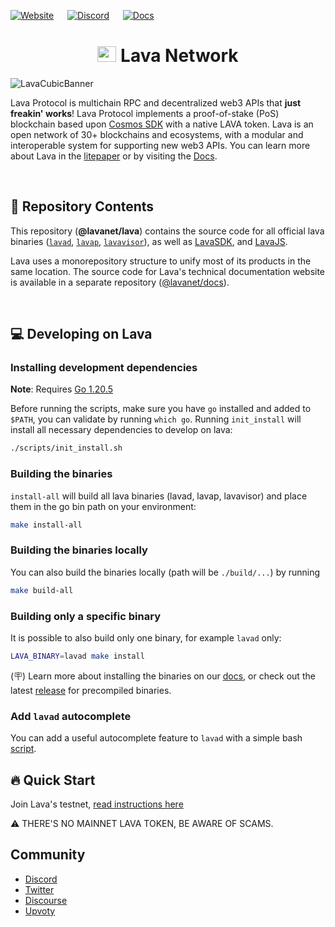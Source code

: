 <!--
parent:
  order: false
-->

[![Website](https://img.shields.io/badge/WEBSITE-https%3A%2F%2Fwww.lavanet.xyz-green?style=for-the-badge)](https://www.lavanet.xyz) &emsp;  [![Discord](https://img.shields.io/discord/963778337904427018?color=green&logo=discord&logoColor=white&style=for-the-badge)](https://discord.gg/EKzbc6bx) &emsp; [![Docs](https://img.shields.io/badge/DOCS-https%3A%2F%2Fdocs.lavanet.xyz-green?style=for-the-badge)](https://docs.lavanet.xyz) 

<div align="center">
  <h1> <img src="https://user-images.githubusercontent.com/2770565/223762290-44afc792-8ad4-4dbb-b2c2-532780d6c5de.png" alt="Logo" width="30" height="25"> Lava Network  </h1>
</div>

![LavaCubicBanner](https://github.com/lavanet/lava/assets/82295340/b902152e-0351-46d4-a82f-dd9ea40e3ecf)

Lava Protocol is multichain RPC and decentralized web3 APIs that **just freakin' works**! Lava Protocol implements a proof-of-stake (PoS) blockchain based upon [Cosmos SDK](https://github.com/cosmos/cosmos-sdk/) with a native LAVA token. Lava is an open network of 30+ blockchains and ecosystems, with a modular and interoperable system for supporting new web3 APIs.
You can learn more about Lava in the [litepaper](https://litepaper.lavanet.xyz?utm_source=github.com&utm_medium=github&utm_campaign=readme) or by visiting the [Docs](https://docs.lavanet.xyz?utm_source=github.com&utm_medium=github&utm_campaign=readme).

<br />

## 🧰 Repository Contents

This repository (**@lavanet/lava**) contains the source code for all official lava binaries ([`lavad`](https://github.com/lavanet/lava/tree/main/cmd/lavad), [`lavap`](https://github.com/lavanet/lava/tree/main/cmd/lavap), [`lavavisor`](https://github.com/lavanet/lava/tree/main/cmd/lavavisor)), as well as [LavaSDK](https://github.com/lavanet/lava/tree/main/ecosystem/lava-sdk), and [LavaJS](https://github.com/lavanet/lava/tree/main/ecosystem/lavajs). 

Lava uses a monorepository structure to unify most of its products in the same location. The source code for Lava's technical documentation website is available in a separate repository ([@lavanet/docs](https://github.com/lavanet/docs)).

<br />

## 💻 Developing on Lava

### Installing development dependencies

**Note**: Requires [Go 1.20.5](https://golang.org/dl/)

Before running the scripts, make sure you have `go` installed and added to `$PATH`, you can validate by running `which go`. Running `init_install` will install all necessary dependencies to develop on lava:

```bash
./scripts/init_install.sh
```

### Building the binaries 
`install-all` will build all lava binaries (lavad, lavap, lavavisor) and place them in the go bin path on your environment:

```bash
make install-all
```

### Building the binaries locally
You can also build the binaries locally (path will be `./build/...`) by running
```bash
make build-all
```

### Building only a specific binary
It is possible to also build only one binary, for example `lavad` only: 
```bash
LAVA_BINARY=lavad make install
```

(🪧) Learn more about installing the binaries on our [docs](https://docs.lavanet.xyz/install-lava), or check out the latest [release](https://github.com/lavanet/lava/releases) for precompiled binaries.

### Add `lavad` autocomplete

You can add a useful autocomplete feature to `lavad` with a simple bash [script](https://github.com/lavanet/lava/blob/main/scripts/lavad_auto_completion_install.sh).

## 🔥 Quick Start

Join Lava's testnet, [read instructions here](https://docs.lavanet.xyz/testnet?utm_source=github.com&utm_medium=github&utm_campaign=readme)

⚠️ THERE'S NO MAINNET LAVA TOKEN, BE AWARE OF SCAMS.

## Community

- [Discord](https://discord.gg/lavanetxyz)
- [Twitter](https://twitter.com/lavanetxyz)
- [Discourse](https://community.lavanet.xyz/)
- [Upvoty](https://lavanet.upvoty.com/)
